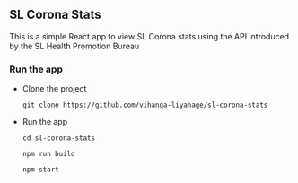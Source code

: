 ## SL Corona Stats

This is a simple React app to view SL Corona stats using the API introduced by the SL Health Promotion Bureau

### Run the app
- Clone the project

  `git clone https://github.com/vihanga-liyanage/sl-corona-stats`
  
- Run the app

  `cd sl-corona-stats`
  
  `npm run build`
  
  `npm start`
